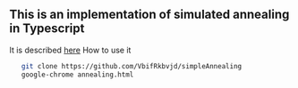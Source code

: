 ## This is an implementation of simulated annealing in Typescript
It is described [here](http://vbifrkbvjd.github.io/DataMining)
How to use it
```bash
   git clone https://github.com/VbifRkbvjd/simpleAnnealing
   google-chrome annealing.html
```

